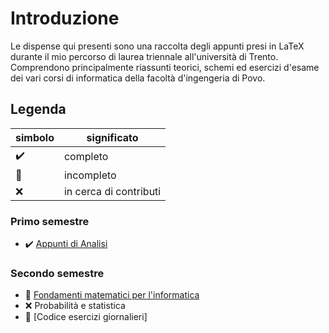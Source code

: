# Introduzione

Le dispense qui presenti sono una raccolta degli appunti presi in LaTeX durante il mio percorso di laurea triennale all'università di Trento. 
Comprendono principalmente riassunti teorici, schemi ed esercizi d'esame dei vari corsi di informatica della facoltà d'ingengeria di Povo.

## Legenda

simbolo  | significato
--|--
✔️ | completo
🔨 | incompleto
❌ | in cerca di contributi

### Primo semestre

- ✔️ [Appunti di Analisi](https://github.com/ChabbakiAymane/Analisi1-Unitn)

### Secondo semestre
- 🔨 [Fondamenti matematici per l'informatica](https://github.com/ChabbakiAymane/Fondamenti-matematici-per-l-informatica)
- ❌ Probabilità e statistica
- 🔨 [Codice esercizi giornalieri]
